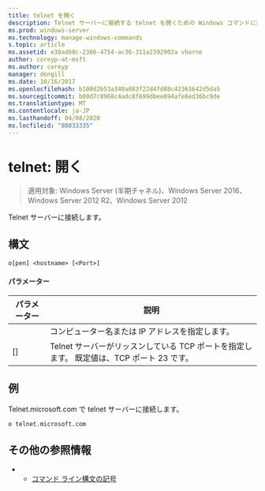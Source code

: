 ```yaml
---
title: telnet を開く
description: Telnet サーバーに接続する telnet を開くための Windows コマンドに関するトピックです。
ms.prod: windows-server
ms.technology: manage-windows-commands
s.topic: article
ms.assetid: e30ad68c-2366-4754-ac36-311a2392902a vhorne
author: coreyp-at-msft
ms.author: coreyp
manager: dongill
ms.date: 10/16/2017
ms.openlocfilehash: b100d2b53a340a083f22d4fd88c42363642d5da5
ms.sourcegitcommit: b00d7c8968c4adc8f699dbee694afe6ed36bc9de
ms.translationtype: MT
ms.contentlocale: ja-JP
ms.lasthandoff: 04/08/2020
ms.locfileid: "80833335"
---
```

# <a name="telnet-open"></a>telnet: 開く

>適用対象: Windows Server (半期チャネル)、Windows Server 2016、Windows Server 2012 R2、Windows Server 2012

Telnet サーバーに接続します。    

## <a name="syntax"></a>構文  
```  
o[pen] <hostname> [<Port>]  
```  
#### <a name="parameters"></a>パラメーター  

| パラメーター  |                                        説明                                         |
|------------|--------------------------------------------------------------------------------------------|
| <hostname> |                         コンピューター名または IP アドレスを指定します。                         |
|  [<Port>]  | Telnet サーバーがリッスンしている TCP ポートを指定します。 既定値は、TCP ポート 23 です。 |

## <a name="examples"></a><a name=BKMK_Examples></a>例  
Telnet.microsoft.com で telnet サーバーに接続します。  
```  
o telnet.microsoft.com  
```  
## <a name="additional-references"></a>その他の参照情報  
-   - [コマンド ライン構文の記号](command-line-syntax-key.md)  

